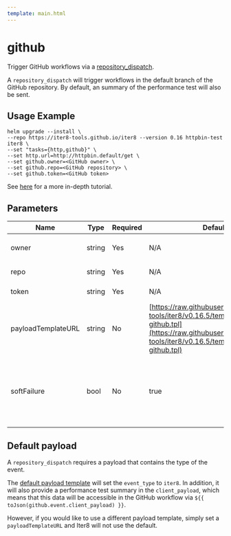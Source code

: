 ```yaml
---
template: main.html
---
```


# github

Trigger GitHub workflows via a [repository_dispatch](https://docs.github.com/en/developers/webhooks-and-events/webhooks/webhook-events-and-payloads#repository_dispatch).

A `repository_dispatch` will trigger workflows in the default branch of the GitHub repository. By default, an summary of the performance test will also be sent.

## Usage Example

```shell
helm upgrade --install \
--repo https://iter8-tools.github.io/iter8 --version 0.16 httpbin-test iter8 \
--set "tasks={http,github}" \
--set http.url=http://httpbin.default/get \
--set github.owner=<GitHub owner> \
--set github.repo=<GitHub repository> \
--set github.token=<GitHub token>
```

See [here](../../tutorials/integrations/ghactions.md#use-iter8-to-trigger-a-github-actions-workflow) for a more in-depth tutorial.

## Parameters

| Name | Type | Required | Default value | Description |
| ---- | ---- | -------- | ------------- | ----------- |
| owner | string | Yes | N/A | Owner of the GitHub repository |
| repo | string | Yes | N/A | GitHub repository |
| token | string | Yes | N/A | Authorization token |
| payloadTemplateURL | string | No | [https://raw.githubusercontent.com/iter8-tools/iter8/v0.16.5/templates/notify/_payload-github.tpl](https://raw.githubusercontent.com/iter8-tools/iter8/v0.16.5/templates/notify/_payload-github.tpl) | URL to a payload template |
| softFailure | bool | No | true | Indicates the performance test should not fail if the task cannot successfully send the request |

## Default payload

A `repository_dispatch` requires a payload that contains the type of the event. 

The [default payload template](https://raw.githubusercontent.com/iter8-tools/iter8/v0.16.5/templates/notify/_payload-github.tpl) will set the `event_type` to `iter8`. In addition, it will also provide a performance test summary in the `client_payload`, which means that this data will be accessible in the GitHub workflow via `${{ toJson(github.event.client_payload) }}`.

However, if you would like to use a different payload template, simply set a `payloadTemplateURL` and Iter8 will not use the default.